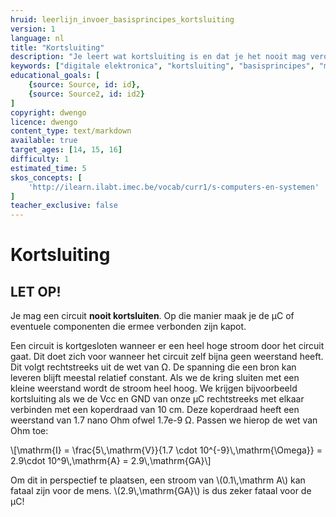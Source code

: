 ```yaml
---
hruid: leerlijn_invoer_basisprincipes_kortsluiting
version: 1
language: nl
title: "Kortsluiting"
description: "Je leert wat kortsluiting is en dat je het nooit mag veroorzaken."
keywords: ["digitale elektronica", "kortsluiting", "basisprincipes", "microcontroller", "µC", "arduino", "dwenguino"]
educational_goals: [
    {source: Source, id: id}, 
    {source: Source2, id: id2}
]
copyright: dwengo
licence: dwengo
content_type: text/markdown
available: true
target_ages: [14, 15, 16]
difficulty: 1
estimated_time: 5
skos_concepts: [
    'http://ilearn.ilabt.imec.be/vocab/curr1/s-computers-en-systemen'
]
teacher_exclusive: false
---
```


# Kortsluiting

<div class="dwengo-content important">
    <h2 class="title">LET OP!</h2>
    <div class="content">
        Je mag een circuit <strong>nooit kortsluiten</strong>. Op die manier maak je de µC of eventuele componenten die ermee verbonden zijn kapot.
    </div>
</div>

Een circuit is kortgesloten wanneer er een heel hoge stroom door het circuit gaat. Dit doet zich voor wanneer het circuit zelf bijna geen weerstand heeft. Dit volgt rechtstreeks uit de wet van Ω. De spanning die een bron kan leveren blijft meestal relatief constant. Als we de kring sluiten met een kleine weerstand wordt de stroom heel hoog.
We krijgen bijvoorbeeld kortsluiting als we de Vcc en GND van onze µC rechtstreeks met elkaar verbinden met een koperdraad van 10 cm. Deze koperdraad heeft een weerstand van 1.7 nano Ohm ofwel 1.7e-9 Ω. Passen we hierop de wet van Ohm toe:

\\[\mathrm{I} = \frac{5\\,\mathrm{V}}{1.7 \cdot 10^{-9}\\,\mathrm{\Omega}} = 2.9\cdot 10^9\\,\mathrm{A} = 2.9\\,\mathrm{GA}\\]

Om dit in perspectief te plaatsen, een stroom van \\(0.1\\,\mathrm A\\) kan fataal zijn voor de mens. \\(2.9\\,\mathrm{GA}\\) is dus zeker fataal voor de µC!
